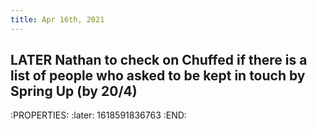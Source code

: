 ```yaml
---
title: Apr 16th, 2021
---
```


## LATER Nathan to check on Chuffed if there is a list of people who asked to be kept in touch by Spring Up (by 20/4)
:PROPERTIES:
:later: 1618591836763
:END:
